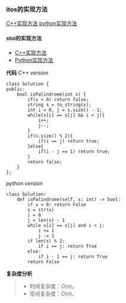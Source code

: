 ### itos的实现方法
[C++实现方法](https://stackoverflow.com/questions/5590381/easiest-way-to-convert-int-to-string-in-c)
[python实现方法](https://www.geeksforgeeks.org/convert-integer-to-string-in-python/)

#### stoi的实现方法
- [C++实现方法](https://www.freecodecamp.org/news/string-to-int-in-c-how-to-convert-a-string-to-an-integer-example/#:~:text=One%20effective%20way%20to%20convert,the%20integer%20version%20of%20it.)
- [Python实现方法](https://www.freecodecamp.org/news/python-convert-string-to-int-how-to-cast-a-string-in-python/#:~:text=To%20convert%2C%20or%20cast%2C%20a,int(%22str%22)%20.)

**代码**
*C++ version*
```
class Solution {
public:
    bool isPalindrome(int x) {
        if(x < 0) return false;
        string s = to_string(x);
        int i = 0, j = s.size() - 1;
        while(s[i] == s[j] && i < j){
            i++;
            j--;
        }
        if(s.size() % 2){
            if(i == j) return true;
        }else{
            if(i - j == 1) return true;
        }
        return false;
    }
};
```
*python version*
```
class Solution:
    def isPalindrome(self, x: int) -> bool:
        if x < 0: return False
        s = str(x)
        i = 0
        j = len(s) - 1
        while s[i] == s[j] and i < j:
            i += 1
            j -= 1
        if len(s) % 2:
            if i == j: return True
        else:
            if i - 1 == j: return True
        return False

```

**复杂度分析**
> - 时间复杂度：$O(n)$。
> - 空间复杂度：$O(n)$。